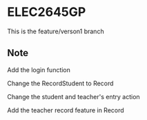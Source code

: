 # ELEC2645GP
This is the feature/verson1 branch

## Note

Add the login function

Change the RecordStudent to Record

Change the student and teacher's entry action

Add the teacher record feature in Record


